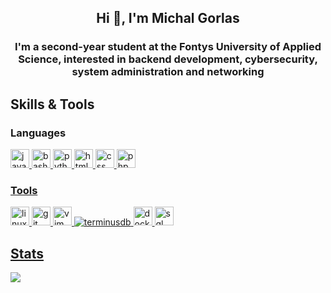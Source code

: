 <h2 id="header" align="center">Hi 👋, I'm Michal Gorlas</h2>
<h3 id="intro" align="center">I'm a second-year student at the Fontys University of Applied Science, interested in backend development, cybersecurity, system administration and networking<h3>

## Skills & Tools

### Languages
<a href="https://www.java.com"><img src="https://cdn.jsdelivr.net/gh/devicons/devicon/icons/java/java-plain-wordmark.svg" height="30" width="30" alt="java"/>
<a href="https://gnu.org/software/bash/"><img src="https://cdn.jsdelivr.net/gh/devicons/devicon/icons/bash/bash-original.svg" height="30" width="30" alt="bash"/>
<a href="https://python.org"><img src="https://cdn.jsdelivr.net/gh/devicons/devicon/icons/python/python-original-wordmark.svg" height="30" width="30" alt="python"/>
<a href="https://w3.org/html5"><img src="https://cdn.jsdelivr.net/gh/devicons/devicon/icons/html5/html5-original-wordmark.svg" height="30" width="30" alt="html"/>
<a href="https://www.w3schools.com/css/"><img src="https://cdn.jsdelivr.net/gh/devicons/devicon/icons/css3/css3-original-wordmark.svg" height="30" width="30" alt="css"/>
<a href="https://php.net/"><img src="https://cdn.jsdelivr.net/gh/devicons/devicon/icons/php/php-plain.svg" height="30" width="30" alt="php"/>

### Tools
<a href="https://kernel.org/"><img src="https://cdn.jsdelivr.net/gh/devicons/devicon/icons/linux/linux-original.svg" height="30" width="30" alt="linux"/>
<a href="https://git-scm.com"><img src="https://cdn.jsdelivr.net/gh/devicons/devicon/icons/git/git-plain-wordmark.svg" height="30" width="30" alt="git"/>
<a href="https://vim.org"><img src="https://cdn.jsdelivr.net/gh/devicons/devicon/icons/vim/vim-plain.svg" height="30" width="30" alt="vim"/>
<a href="https://terminusdb.com"><img src="https://cdn.jsdelivr.net/gh/devicons/devicon/icons/graphql/graphql-plain.svg" alt="terminusdb"/>
<a href="https://docker.com"><img src="https://cdn.jsdelivr.net/gh/devicons/devicon/icons/docker/docker-plain-wordmark.svg" height="30" width="30" alt="docker"/>
<a href="https://postgresql.org"><img src="https://cdn.jsdelivr.net/gh/devicons/devicon/icons/postgresql/postgresql-plain-wordmark.svg" height="30" width="30" alt="sql"/>

## Stats
![](https://github-readme-stats.vercel.app/api?username=micgor32&count_private=true&show_icons=true&theme=onedark)
